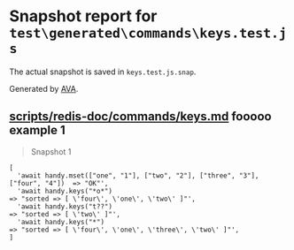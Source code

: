 # Snapshot report for `test\generated\commands\keys.test.js`

The actual snapshot is saved in `keys.test.js.snap`.

Generated by [AVA](https://ava.li).

## [scripts/redis-doc/commands/keys.md](../../../../scripts/redis-doc/commands/keys.md) fooooo example 1

> Snapshot 1

    [
      'await handy.mset(["one", "1"], ["two", "2"], ["three", "3"], ["four", "4"])  => "OK"',
      'await handy.keys("*o*")                                                      => "sorted => [ \'four\', \'one\', \'two\' ]"',
      'await handy.keys("t??")                                                      => "sorted => [ \'two\' ]"',
      'await handy.keys("*")                                                        => "sorted => [ \'four\', \'one\', \'three\', \'two\' ]"',
    ]
